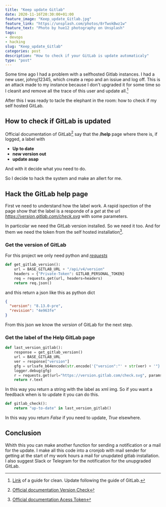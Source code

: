 ```yaml
---
title: "Keep update Gitlab"
date: 2020-11-16T20:30:00+01:00
feature_image: "Keep_update_Gitlab.jpg"
feature_link: "https://unsplash.com/photos/8rTwokBwz1w"
feature_text: "Photo by hue12 photography on Unsplash"
tags:
- devops
- hacking
slug: "Keep_update_Gitlab"
categories: post
description: "How to check if your GitLab is update automaticaly"
type: "post"
---
```


Some time ago I had a problem with a selfhosted Gitlab instances. I had a new user, johnyj12345, which create a repo and an issiue and log off.
This is an attack made to my instance because I don't upgraded it for some time so I cleanit and remove all the trace of this user and update all.[^1]

After this I was ready to tacle the elephant in the room: how to check if my self hosted GitLab.

## How to check if GitLab is updated

Official documentation of GitLab[^2] say that the __/help__ page where there is, if logged, a label with

* __Up to date__
* __new version out__
* __update asap__

And with it decide what you need to do.

So I decide to hack the system and make an allert for me.

## Hack the GitLab help page

First ve need to understand how the label work.
A rapid ispection of the page show that the label is a responde of a _get_ at the url *https://version.gitlab.com/check.svg* with some parameters.

In particolar we need the GitLab version installed. So we need it too. And for them we need the token from the self hosted installation[^3]. 

### Get the version of GitLab
For this project we only need python and [_requests_](https://pypi.org/project/requests/)

``` python
def get_gitlab_version():
	url = BASE_GITLAB_URL + "/api/v4/version"
    headers = {"Private-Token": GITLAB_PERSONAL_TOKEN}
    req = requests.get(url, headers=headers)
    return req.json()
```

and this return a json like this as python dict

``` json
{
  "version": "8.13.0-pre",
  "revision": "4e963fe"
}
```

From this json we know the _version_ of GitLab for the next step.

### Get the label of the Help GitLab page

``` python
def last_version_gitlab():
	response = get_gitlab_version()
    url = BASE_GITLAB_URL
    ver = response["version"]
    gfg = urlsafe_b64encode(str.encode('{"version":"' + str(ver) + '"}'))
    logger.debug(gfg)
    r = requests.get(url="https://version.gitlab.com/check.svg", params={'gitlab_info': gfg}, headers={'Referer': url})
	return r.text
```

In this way you return a string with the label as xml img. 
So if you want a feedback when is to update it you can do this.

``` python
def gitlab_check():
	return "up-to-date" in last_version_gitlab()
```

In this way you return _False_ if you need to update, _True_ elsewhere.

## Conclusion

Whith this you can make another function for sending a notification or a mail for the update. 
I make all this code into a cronjob with mail sender for getting at the start of my work hours a mail for unupdated gitlab installation.
I also suggest Slack or Telegram for the notification for the unupgraded GitLab.

[^1]: [Link](https://www.netways.de/blog/2020/07/14/gitlab-johnyj12345-hack/) of a guide for clean. Update following the guide of GitLab.
[^2]: [Official documentation Version Check](https://about.gitlab.com/blog/2015/05/07/version-check/)
[^3]: [Official documentation Acess Token](https://docs.gitlab.com/ee/user/profile/personal_access_tokens.html)

